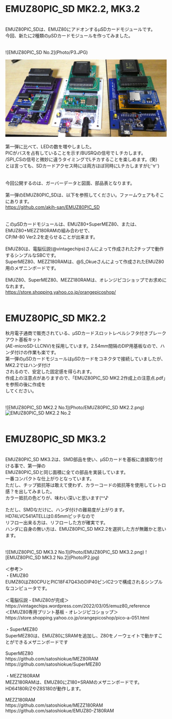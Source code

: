 # EMUZ80PIC_SD MK2.2, MK3.2
<br>
EMUZ80PIC_SDは、EMUZ80にアドオンするμSDカードモジュールです。<br>
今回、新たに2種類のμSDカードモジュールを作ってみました。<br>
<br>
<br>
![EMUZ80PIC_SD No.2](Photo/P3.JPG)

![EMUZ80PIC_SD No.2](Photo/P4.JPG)
<br>
<br>
第一弾に比べて、LEDの数を増やしました。<br>
PICがバスを占有していることを示す/BUSRQの信号でＬチカします。<br>
/SPI_CSの信号と微妙に違うタイミングでLチカすることを楽しめます。(笑)<br>
とは言っても、SDカードアクセス時には両方ほぼ同時にLチカしますが(;'∀')<br>
<br>
<br>
今回公開するのは、ガーバーデータと図面、部品表となります。<br>
<br>
第一弾のEMUZ80PIC_SDは、以下を参照してください。ファームウェアもそこにあります。<br>
https://github.com/akih-san/EMUZ80PIC_SD<br>
<br>
<br>
このμSDカードモジュールは、EMUZ80+SuperMEZ80、または、EMUZ80+MEZZ180RAMの組み合わせで、<br>
CP/M-80 Ver2.2を走らせることが出来ます。<br>
<br>
EMUZ80は、電脳伝説(@vintagechips)さんによって作成された2チップで動作するシンプルなSBCです。<br>
SuperMEZ80、MEZZ180RAMは、@S_Okueさんによって作成されたEMUZ80用のメザニンボードです。<br>
<br>
EMUZ80、SuperMEZ80、MEZZ180RAMは、オレンジピコショップでお求めになれます。<br>
https://store.shopping.yahoo.co.jp/orangepicoshop/<br>
<br>
# EMUZ80PIC_SD MK2.2
秋月電子通商で販売されている、μSDカードスロットレベルシフタ付きブレークアウト基板キット<br>
(AE-microSD-LLCNV)を採用しています。2.54mm間隔のDIP用基板なので、ハンダ付けの作業も楽です。<br>
第一弾のμSDカードモジュールはμSDカードをコネクタで接続していましたが、MK2.2ではハンダ付け<br>
されるので、安定した固定感を得られます。<br>
作成上の注意点がありますので、「EMUZ80PIC_SD MK2.2作成上の注意点.pdf」を参照の後に作成を<br>
してください。<br>
<br>
<br>
![EMUZ80PIC_SD MK2.2 No.1](Photo/EMUZ80PIC_SD MK2.2.png)
![EMUZ80PIC_SD MK2.2 No.2](Photo/P1.jpg)
<br>
<br>
# EMUZ80PIC_SD MK3.2
<br>
EMUZ80PIC_SD MK3.2は、SMD部品を使い、μSDカードを基板に直接取り付ける事で、第一弾の<br>
EMUZ80PIC_SDと同じ面積に全ての部品を実装しています。<br>
一番コンパクトな仕上がりとなっています。<br>
ただし、チップ抵抗等は敢えて使わず、カラーコードの抵抗等を使用してレトロ感？を出してみました。<br>
カラー抵抗の色どりが、味わい深いと思います(^^♪<br>
<br>
ただし、SMDなだけに、ハンダ付けの難易度が上がります。HD74LVC541ATELLは0.65mmピッチなので<br>
リフロー出来る方は、リフローした方が確実です。<br>
ハンダに自身の無い方は、EMUZ80PIC_SD MK2.2を選択した方が無難かと思います。<br>
<br>
<br>
![EMUZ80PIC_SD MK3.2 No.1](Photo/EMUZ80PIC_SD MK3.2.png)
![EMUZ80PIC_SD MK3.2 No.2](Photo/P2.jpg)
<br>
<br>
＜参考＞<br>
・EMUZ80<br>
EUMZ80はZ80CPUとPIC18F47Q43のDIP40ピンIC2つで構成されるシンプルなコンピュータです。<br>
<br>
＜電脳伝説 - EMUZ80が完成＞  <br>
https://vintagechips.wordpress.com/2022/03/05/emuz80_reference  <br>
＜EMUZ80専用プリント基板 - オレンジピコショップ＞  <br>
https://store.shopping.yahoo.co.jp/orangepicoshop/pico-a-051.html<br>
<br>
・SuperMEZ80<br>
SuperMEZ80は、EMUZ80にSRAMを追加し、Z80をノーウェイトで動かすことができるメザニンボードです<br>
<br>
SuperMEZ80<br>
https://github.com/satoshiokue/MEZ80RAM<br>
https://github.com/satoshiokue/SuperMEZ80<br>
<br>
・MEZZ180RAM<br>
MEZZ180RAMは、EMUZ80にZ180+SRAMのメザニンボードです。HD64180R/ZやZ8S180が動作します。<br>
<br>
MEZZ180RAM<br>
https://github.com/satoshiokue/MEZZ180RAM<br>
https://github.com/satoshiokue/EMUZ80-Z180RAM<br>
